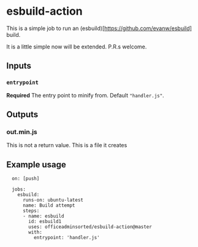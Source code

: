 # esbuild-action

This is a simple job to run an (esbuild)[https://github.com/evanw/esbuild] build. 

It is a little simple now will be extended. P.R.s welcome.

## Inputs

### `entrypoint`

**Required** The entry point to minify from. Default `"handler.js"`.

## Outputs

### out.min.js

This is not a return value. This is a file it creates

## Example usage

      on: [push]

      jobs:
        esbuild:
          runs-on: ubuntu-latest
          name: Build attempt
          steps:
          - name: esbuild
            id: esbuild1
            uses: officeadminsorted/esbuild-action@master
            with:
              entrypoint: 'handler.js'
